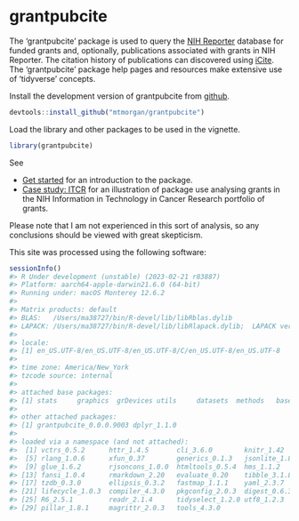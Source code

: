 
<!-- README.md is generated from README.Rmd. Please edit that file -->

# grantpubcite

<!-- badges: start -->
<!-- badges: end -->

The ‘grantpubcite’ package is used to query the [NIH
Reporter](https://reporter.nih.gov/) database for funded grants and,
optionally, publications associated with grants in NIH Reporter. The
citation history of publications can discovered using
[iCite](https://icite.od.nih.gov/). The ‘grantpubcite’ package help
pages and resources make extensive use of ‘tidyverse’ concepts.

Install the development version of grantpubcite from
[github](https://github.com/mtmorgan/grantpubcite).

``` r
devtools::install_github("mtmorgan/grantpubcite")
```

Load the library and other packages to be used in the vignette.

``` r
library(grantpubcite)
```

See

-   [Get started](articles/grantpubcite.html) for an introduction to the
    package.
-   [Case study: ITCR](articles/case_study_itcr) for an illustration of
    package use analysing grants in the NIH Information in Technology in
    Cancer Research portfolio of grants.

Please note that I am not experienced in this sort of analysis, so any
conclusions should be viewed with great skepticism.

This site was processed using the following software:

``` r
sessionInfo()
#> R Under development (unstable) (2023-02-21 r83887)
#> Platform: aarch64-apple-darwin21.6.0 (64-bit)
#> Running under: macOS Monterey 12.6.2
#> 
#> Matrix products: default
#> BLAS:   /Users/ma38727/bin/R-devel/lib/libRblas.dylib 
#> LAPACK: /Users/ma38727/bin/R-devel/lib/libRlapack.dylib;  LAPACK version 3.11.0
#> 
#> locale:
#> [1] en_US.UTF-8/en_US.UTF-8/en_US.UTF-8/C/en_US.UTF-8/en_US.UTF-8
#> 
#> time zone: America/New_York
#> tzcode source: internal
#> 
#> attached base packages:
#> [1] stats     graphics  grDevices utils     datasets  methods   base     
#> 
#> other attached packages:
#> [1] grantpubcite_0.0.0.9003 dplyr_1.1.0            
#> 
#> loaded via a namespace (and not attached):
#>  [1] vctrs_0.5.2      httr_1.4.5       cli_3.6.0        knitr_1.42      
#>  [5] rlang_1.0.6      xfun_0.37        generics_0.1.3   jsonlite_1.8.4  
#>  [9] glue_1.6.2       rjsoncons_1.0.0  htmltools_0.5.4  hms_1.1.2       
#> [13] fansi_1.0.4      rmarkdown_2.20   evaluate_0.20    tibble_3.1.8    
#> [17] tzdb_0.3.0       ellipsis_0.3.2   fastmap_1.1.1    yaml_2.3.7      
#> [21] lifecycle_1.0.3  compiler_4.3.0   pkgconfig_2.0.3  digest_0.6.31   
#> [25] R6_2.5.1         readr_2.1.4      tidyselect_1.2.0 utf8_1.2.3      
#> [29] pillar_1.8.1     magrittr_2.0.3   tools_4.3.0
```
